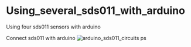 # Using_several_sds011_with_arduino
Using four sds011 sensors with arduino

Connect sds011 with arduino
![arduino_sds011_circuits ps](https://user-images.githubusercontent.com/42115807/54341625-9c617600-467d-11e9-8250-38ff43135bee.png)


      
